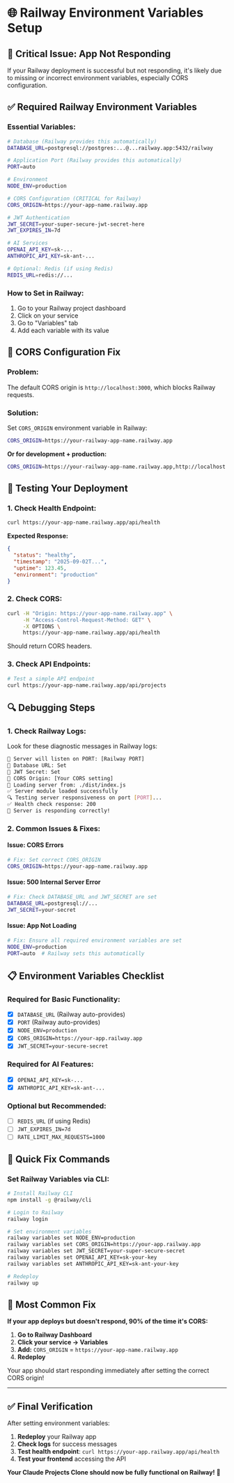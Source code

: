 # 🌐 Railway Environment Variables Setup

## 🚨 **Critical Issue: App Not Responding**

If your Railway deployment is successful but not responding, it's likely due to missing or incorrect environment variables, especially CORS configuration.

## ✅ **Required Railway Environment Variables**

### **Essential Variables:**
```bash
# Database (Railway provides this automatically)
DATABASE_URL=postgresql://postgres:...@...railway.app:5432/railway

# Application Port (Railway provides this automatically)
PORT=auto

# Environment
NODE_ENV=production

# CORS Configuration (CRITICAL for Railway)
CORS_ORIGIN=https://your-app-name.railway.app

# JWT Authentication
JWT_SECRET=your-super-secure-jwt-secret-here
JWT_EXPIRES_IN=7d

# AI Services
OPENAI_API_KEY=sk-...
ANTHROPIC_API_KEY=sk-ant-...

# Optional: Redis (if using Redis)
REDIS_URL=redis://...
```

### **How to Set in Railway:**
1. Go to your Railway project dashboard
2. Click on your service
3. Go to "Variables" tab
4. Add each variable with its value

## 🔧 **CORS Configuration Fix**

### **Problem:**
The default CORS origin is `http://localhost:3000`, which blocks Railway requests.

### **Solution:**
Set `CORS_ORIGIN` environment variable in Railway:
```bash
CORS_ORIGIN=https://your-railway-app-name.railway.app
```

**Or for development + production:**
```bash
CORS_ORIGIN=https://your-railway-app-name.railway.app,http://localhost:3000
```

## 🧪 **Testing Your Deployment**

### **1. Check Health Endpoint:**
```bash
curl https://your-app-name.railway.app/api/health
```

**Expected Response:**
```json
{
  "status": "healthy",
  "timestamp": "2025-09-02T...",
  "uptime": 123.45,
  "environment": "production"
}
```

### **2. Check CORS:**
```bash
curl -H "Origin: https://your-app-name.railway.app" \
     -H "Access-Control-Request-Method: GET" \
     -X OPTIONS \
     https://your-app-name.railway.app/api/health
```

Should return CORS headers.

### **3. Check API Endpoints:**
```bash
# Test a simple API endpoint
curl https://your-app-name.railway.app/api/projects
```

## 🔍 **Debugging Steps**

### **1. Check Railway Logs:**
Look for these diagnostic messages in Railway logs:
```bash
🔌 Server will listen on PORT: [Railway PORT]
🔗 Database URL: Set
🔑 JWT Secret: Set
🚀 CORS Origin: [Your CORS setting]
📂 Loading server from: ./dist/index.js
✅ Server module loaded successfully
🔍 Testing server responsiveness on port [PORT]...
✅ Health check response: 200
🎉 Server is responding correctly!
```

### **2. Common Issues & Fixes:**

#### **Issue: CORS Errors**
```bash
# Fix: Set correct CORS_ORIGIN
CORS_ORIGIN=https://your-app-name.railway.app
```

#### **Issue: 500 Internal Server Error**
```bash
# Fix: Check DATABASE_URL and JWT_SECRET are set
DATABASE_URL=postgresql://...
JWT_SECRET=your-secret
```

#### **Issue: App Not Loading**
```bash
# Fix: Ensure all required environment variables are set
NODE_ENV=production
PORT=auto  # Railway sets this automatically
```

## 📋 **Environment Variables Checklist**

### **Required for Basic Functionality:**
- [x] `DATABASE_URL` (Railway auto-provides)
- [x] `PORT` (Railway auto-provides)
- [x] `NODE_ENV=production`
- [x] `CORS_ORIGIN=https://your-app.railway.app`
- [x] `JWT_SECRET=your-secure-secret`

### **Required for AI Features:**
- [x] `OPENAI_API_KEY=sk-...`
- [x] `ANTHROPIC_API_KEY=sk-ant-...`

### **Optional but Recommended:**
- [ ] `REDIS_URL` (if using Redis)
- [ ] `JWT_EXPIRES_IN=7d`
- [ ] `RATE_LIMIT_MAX_REQUESTS=1000`

## 🚀 **Quick Fix Commands**

### **Set Railway Variables via CLI:**
```bash
# Install Railway CLI
npm install -g @railway/cli

# Login to Railway
railway login

# Set environment variables
railway variables set NODE_ENV=production
railway variables set CORS_ORIGIN=https://your-app.railway.app
railway variables set JWT_SECRET=your-super-secure-secret
railway variables set OPENAI_API_KEY=sk-your-key
railway variables set ANTHROPIC_API_KEY=sk-ant-your-key

# Redeploy
railway up
```

## 🎯 **Most Common Fix**

**If your app deploys but doesn't respond, 90% of the time it's CORS:**

1. **Go to Railway Dashboard**
2. **Click your service → Variables**
3. **Add:** `CORS_ORIGIN` = `https://your-app-name.railway.app`
4. **Redeploy**

Your app should start responding immediately after setting the correct CORS origin!

---

## ✅ **Final Verification**

After setting environment variables:

1. **Redeploy** your Railway app
2. **Check logs** for success messages
3. **Test health endpoint**: `curl https://your-app.railway.app/api/health`
4. **Test your frontend** accessing the API

**Your Claude Projects Clone should now be fully functional on Railway!** 🎉
